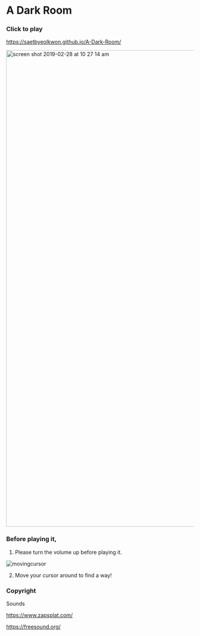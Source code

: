 # A Dark Room

### Click to play

https://saetbyeolkwon.github.io/A-Dark-Room/

<img width="1279" alt="screen shot 2019-02-28 at 10 27 14 am" src="https://user-images.githubusercontent.com/43006719/53577338-78f9df80-3b43-11e9-8235-f4bd0d07b82d.png">

### Before playing it,

1. Please turn the volume up before playing it.

![movingcursor](https://user-images.githubusercontent.com/43006719/53578646-09d1ba80-3b46-11e9-9bb1-11ae04f9daa5.gif)

2. Move your cursor around to find a way!


### Copyright

Sounds

https://www.zapsplat.com/

https://freesound.org/
